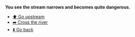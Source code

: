 **You see the stream narrows and becomes quite dangerous.**

- [⬆️ Go upstream](8-2A.md)
- [➡️ Cross the river](8-2B.md)
- [⬇️ Go back](8-4.md)